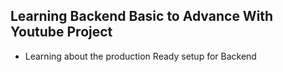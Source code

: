 ## Learning Backend Basic to Advance With Youtube Project

- Learning about the production Ready setup for Backend